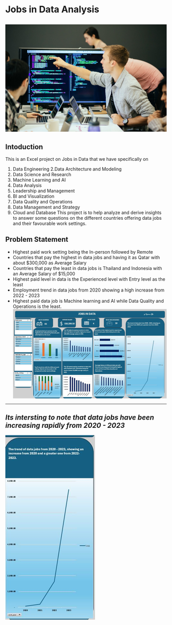 # Jobs in Data Analysis
![](datapic.jpeg)
---
## Intoduction
This is an Excel project on Jobs in Data that we have specifically on 
1. Data Engineering
2.Data Architecture and Modeling
3. Data Science and Research
4. Machine Learning and AI
5. Data Analysis
6. Leadership and Management
7. BI and Visualization
8. Data Quality and Operations
9. Data Management and Strategy
10. Cloud and Database
This project is to help analyze and derive insights to answer some questions on the different countries offering data jobs and their favourable work settings.

## Problem Statement
- Highest paid work setting being the In-person followed by Remote
- Countries that pay the highest in data jobs and having it as Qatar with about $300,000 as Average Salary
- Countries that pay the least in data jobs is Thailand and Indonesia with an Average Salary of $15,000
- Highest paid level in data is the Experienced level with Entry level as the least
- Employment trend in data jobs from 2020 showing a high increase from 2022 - 2023
- Highest paid data job is Machine learning and AI while Data Quality and Operations is the least.
![](Newjobs.JPG)
---
_Its intersting to note that data jobs have been increasing rapidly from 2020 - 2023_
---
![](datajobs.JPG)
